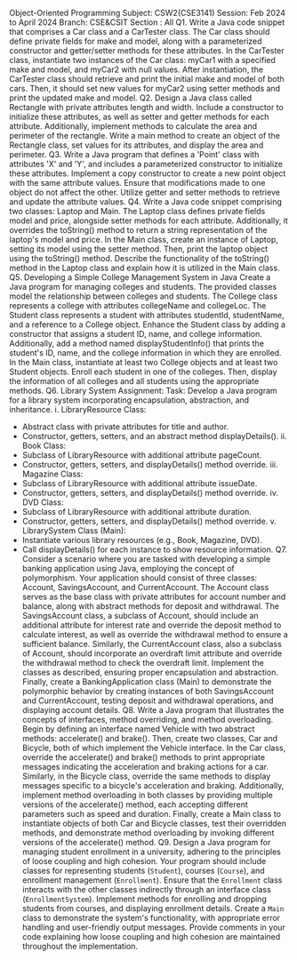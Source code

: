 Object-Oriented Programming
Subject: CSW2(CSE3141)
Session: Feb 2024 to April 2024
Branch: CSE&CSIT
Section : All
Q1. Write a Java code snippet that comprises a Car class and a CarTester class. The Car class
should define private fields for make and model, along with a parameterized constructor and
getter/setter methods for these attributes. In the CarTester class, instantiate two instances of
the Car class: myCar1 with a specified make and model, and myCar2 with null values. After
instantiation, the CarTester class should retrieve and print the initial make and model of both
cars. Then, it should set new values for myCar2 using setter methods and print the updated
make and model.
Q2. Design a Java class called Rectangle with private attributes length and width. Include a
constructor to initialize these attributes, as well as setter and getter methods for each attribute.
Additionally, implement methods to calculate the area and perimeter of the rectangle. Write a
main method to create an object of the Rectangle class, set values for its attributes, and display
the area and perimeter.
Q3. Write a Java program that defines a 'Point' class with attributes 'X' and 'Y', and includes a
parameterized constructor to initialize these attributes. Implement a copy constructor to
create a new point object with the same attribute values. Ensure that modifications made to one
object do not affect the other. Utilize getter and setter methods to retrieve and update the
attribute values.
Q4. Write a Java code snippet comprising two classes: Laptop and Main. The Laptop class
defines private fields model and price, alongside setter methods for each attribute.
Additionally, it overrides the toString() method to return a string representation of the laptop's
model and price. In the Main class, create an instance of Laptop, setting its model using the
setter method. Then, print the laptop object using the toString() method. Describe the
functionality of the toString() method in the Laptop class and explain how it is utilized in the
Main class.
Q5. Developing a Simple College Management System in Java
Create a Java program for managing colleges and students. The provided classes model the
relationship between colleges and students.
The College class represents a college with attributes collegeName and collegeLoc. The
Student class represents a student with attributes studentId, studentName, and a reference
to a College object. Enhance the Student class by adding a constructor that assigns a student
ID, name, and college information. Additionally, add a method named displayStudentInfo()
that prints the student's ID, name, and the college information in which they are enrolled.
In the Main class, instantiate at least two College objects and at least two Student objects.
Enroll each student in one of the colleges. Then, display the information of all colleges and all
students using the appropriate methods.
Q6. Library System Assignment:
Task: Develop a Java program for a library system incorporating encapsulation, abstraction,
and inheritance.
i. LibraryResource Class:
 - Abstract class with private attributes for title and author.
 - Constructor, getters, setters, and an abstract method displayDetails().
ii. Book Class:
 - Subclass of LibraryResource with additional attribute pageCount.
 - Constructor, getters, setters, and displayDetails() method override.
iii. Magazine Class:
 - Subclass of LibraryResource with additional attribute issueDate.
 - Constructor, getters, setters, and displayDetails() method override.
iv. DVD Class:
 - Subclass of LibraryResource with additional attribute duration.
 - Constructor, getters, setters, and displayDetails() method override.
v. LibrarySystem Class (Main):
 - Instantiate various library resources (e.g., Book, Magazine, DVD).
 - Call displayDetails() for each instance to show resource information.
Q7. Consider a scenario where you are tasked with developing a simple banking application
using Java, employing the concept of polymorphism. Your application should consist of three
classes: Account, SavingsAccount, and CurrentAccount. The Account class serves as the
base class with private attributes for account number and balance, along with abstract methods
for deposit and withdrawal. The SavingsAccount class, a subclass of Account, should include
an additional attribute for interest rate and override the deposit method to calculate interest, as
well as override the withdrawal method to ensure a sufficient balance. Similarly, the
CurrentAccount class, also a subclass of Account, should incorporate an overdraft limit
attribute and override the withdrawal method to check the overdraft limit. Implement the
classes as described, ensuring proper encapsulation and abstraction. Finally, create a
BankingApplication class (Main) to demonstrate the polymorphic behavior by creating
instances of both SavingsAccount and CurrentAccount, testing deposit and withdrawal
operations, and displaying account details.
Q8. Write a Java program that illustrates the concepts of interfaces, method overriding, and
method overloading. Begin by defining an interface named Vehicle with two abstract methods:
accelerate() and brake(). Then, create two classes, Car and Bicycle, both of which implement
the Vehicle interface. In the Car class, override the accelerate() and brake() methods to print
appropriate messages indicating the acceleration and braking actions for a car. Similarly, in the
Bicycle class, override the same methods to display messages specific to a bicycle's
acceleration and braking. Additionally, implement method overloading in both classes by
providing multiple versions of the accelerate() method, each accepting different parameters
such as speed and duration. Finally, create a Main class to instantiate objects of both Car and
Bicycle classes, test their overridden methods, and demonstrate method overloading by
invoking different versions of the accelerate() method.
Q9. Design a Java program for managing student enrollment in a university, adhering to the
principles of loose coupling and high cohesion. Your program should include classes for
representing students (`Student`), courses (`Course`), and enrollment management
(`Enrollment`). Ensure that the `Enrollment` class interacts with the other classes indirectly
through an interface class (`EnrollmentSystem`). Implement methods for enrolling and
dropping students from courses, and displaying enrollment details. Create a `Main` class to
demonstrate the system's functionality, with appropriate error handling and user-friendly output
messages. Provide comments in your code explaining how loose coupling and high cohesion
are maintained throughout the implementation.
